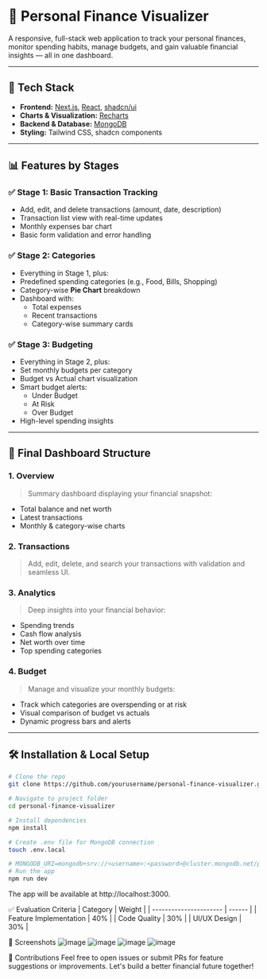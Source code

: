 # 💸 Personal Finance Visualizer

A responsive, full-stack web application to track your personal finances, monitor spending habits, manage budgets, and gain valuable financial insights — all in one dashboard.

---

## 🚀 Tech Stack

- **Frontend:** [Next.js](https://nextjs.org/), [React](https://react.dev/), [shadcn/ui](https://ui.shadcn.com/)
- **Charts & Visualization:** [Recharts](https://recharts.org/)
- **Backend & Database:** [MongoDB](https://www.mongodb.com/)
- **Styling:** Tailwind CSS, shadcn components

---

## 📊 Features by Stages

### ✅ Stage 1: Basic Transaction Tracking
- Add, edit, and delete transactions (amount, date, description)
- Transaction list view with real-time updates
- Monthly expenses bar chart
- Basic form validation and error handling

### ✅ Stage 2: Categories
- Everything in Stage 1, plus:
- Predefined spending categories (e.g., Food, Bills, Shopping)
- Category-wise **Pie Chart** breakdown
- Dashboard with:
  - Total expenses
  - Recent transactions
  - Category-wise summary cards

### ✅ Stage 3: Budgeting
- Everything in Stage 2, plus:
- Set monthly budgets per category
- Budget vs Actual chart visualization
- Smart budget alerts:
  - Under Budget
  - At Risk
  - Over Budget
- High-level spending insights

---

## 🧩 Final Dashboard Structure

### 1. **Overview**
> Summary dashboard displaying your financial snapshot:
- Total balance and net worth
- Latest transactions
- Monthly & category-wise charts

### 2. **Transactions**
> Add, edit, delete, and search your transactions with validation and seamless UI.

### 3. **Analytics**
> Deep insights into your financial behavior:
- Spending trends
- Cash flow analysis
- Net worth over time
- Top spending categories

### 4. **Budget**
> Manage and visualize your monthly budgets:
- Track which categories are overspending or at risk
- Visual comparison of budget vs actuals
- Dynamic progress bars and alerts

---

## 🛠️ Installation & Local Setup

```bash
# Clone the repo
git clone https://github.com/yourusername/personal-finance-visualizer.git

# Navigate to project folder
cd personal-finance-visualizer

# Install dependencies
npm install

# Create .env file for MongoDB connection
touch .env.local

# MONGODB_URI=mongodb+srv://<username>:<password>@cluster.mongodb.net/personal-finance
# Run the app
npm run dev
```
The app will be available at http://localhost:3000.

✅ Evaluation Criteria
| Category               | Weight |
| ---------------------- | ------ |
| Feature Implementation | 40%    |
| Code Quality           | 30%    |
| UI/UX Design           | 30%    |

📸 Screenshots
![image](https://github.com/user-attachments/assets/26c3529c-c742-4a97-8a18-bf5d44248466)
![image](https://github.com/user-attachments/assets/7f4c7833-b591-41f7-935a-3de212cfca98)
![image](https://github.com/user-attachments/assets/130db664-fd8a-4076-a2e0-6b912627fd38)
![image](https://github.com/user-attachments/assets/fe1a5b79-05ca-4cfa-b612-29aca4fb6b0f)



🙌 Contributions
Feel free to open issues or submit PRs for feature suggestions or improvements. Let's build a better financial future together!
